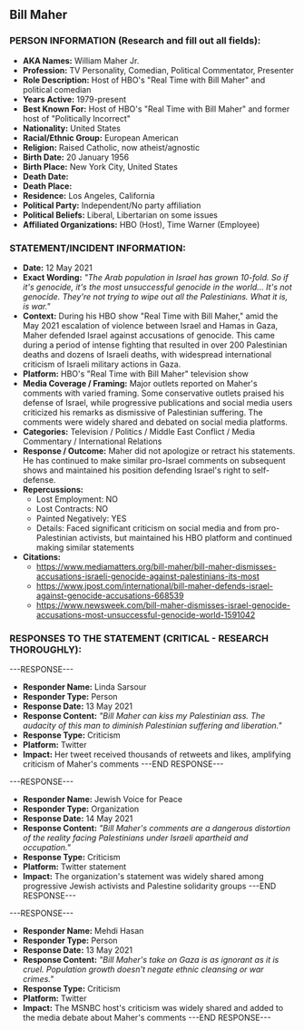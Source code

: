 ## Bill Maher

### PERSON INFORMATION (Research and fill out all fields):
- **AKA Names:** William Maher Jr.
- **Profession:** TV Personality, Comedian, Political Commentator, Presenter
- **Role Description:** Host of HBO's "Real Time with Bill Maher" and political comedian
- **Years Active:** 1979-present
- **Best Known For:** Host of HBO's "Real Time with Bill Maher" and former host of "Politically Incorrect"
- **Nationality:** United States
- **Racial/Ethnic Group:** European American
- **Religion:** Raised Catholic, now atheist/agnostic
- **Birth Date:** 20 January 1956
- **Birth Place:** New York City, United States
- **Death Date:** 
- **Death Place:** 
- **Residence:** Los Angeles, California
- **Political Party:** Independent/No party affiliation
- **Political Beliefs:** Liberal, Libertarian on some issues
- **Affiliated Organizations:** HBO (Host), Time Warner (Employee)

### STATEMENT/INCIDENT INFORMATION:
- **Date:** 12 May 2021
- **Exact Wording:** *"The Arab population in Israel has grown 10-fold. So if it's genocide, it's the most unsuccessful genocide in the world... It's not genocide. They're not trying to wipe out all the Palestinians. What it is, is war."*
- **Context:** During his HBO show "Real Time with Bill Maher," amid the May 2021 escalation of violence between Israel and Hamas in Gaza, Maher defended Israel against accusations of genocide. This came during a period of intense fighting that resulted in over 200 Palestinian deaths and dozens of Israeli deaths, with widespread international criticism of Israeli military actions in Gaza.
- **Platform:** HBO's "Real Time with Bill Maher" television show
- **Media Coverage / Framing:** Major outlets reported on Maher's comments with varied framing. Some conservative outlets praised his defense of Israel, while progressive publications and social media users criticized his remarks as dismissive of Palestinian suffering. The comments were widely shared and debated on social media platforms.
- **Categories:** Television / Politics / Middle East Conflict / Media Commentary / International Relations
- **Response / Outcome:** Maher did not apologize or retract his statements. He has continued to make similar pro-Israel comments on subsequent shows and maintained his position defending Israel's right to self-defense.
- **Repercussions:**
  - Lost Employment: NO
  - Lost Contracts: NO
  - Painted Negatively: YES
  - Details: Faced significant criticism on social media and from pro-Palestinian activists, but maintained his HBO platform and continued making similar statements
- **Citations:** 
  - https://www.mediamatters.org/bill-maher/bill-maher-dismisses-accusations-israeli-genocide-against-palestinians-its-most
  - https://www.jpost.com/international/bill-maher-defends-israel-against-genocide-accusations-668539
  - https://www.newsweek.com/bill-maher-dismisses-israel-genocide-accusations-most-unsuccessful-genocide-world-1591042

### RESPONSES TO THE STATEMENT (CRITICAL - RESEARCH THOROUGHLY):

---RESPONSE---
- **Responder Name:** Linda Sarsour
- **Responder Type:** Person
- **Response Date:** 13 May 2021
- **Response Content:** *"Bill Maher can kiss my Palestinian ass. The audacity of this man to diminish Palestinian suffering and liberation."*
- **Response Type:** Criticism
- **Platform:** Twitter
- **Impact:** Her tweet received thousands of retweets and likes, amplifying criticism of Maher's comments
---END RESPONSE---

---RESPONSE---
- **Responder Name:** Jewish Voice for Peace
- **Responder Type:** Organization
- **Response Date:** 14 May 2021
- **Response Content:** *"Bill Maher's comments are a dangerous distortion of the reality facing Palestinians under Israeli apartheid and occupation."*
- **Response Type:** Criticism
- **Platform:** Twitter statement
- **Impact:** The organization's statement was widely shared among progressive Jewish activists and Palestine solidarity groups
---END RESPONSE---

---RESPONSE---
- **Responder Name:** Mehdi Hasan
- **Responder Type:** Person
- **Response Date:** 13 May 2021
- **Response Content:** *"Bill Maher's take on Gaza is as ignorant as it is cruel. Population growth doesn't negate ethnic cleansing or war crimes."*
- **Response Type:** Criticism
- **Platform:** Twitter
- **Impact:** The MSNBC host's criticism was widely shared and added to the media debate about Maher's comments
---END RESPONSE---